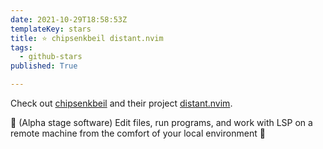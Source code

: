 ```yaml
---
date: 2021-10-29T18:58:53Z
templateKey: stars
title: ⭐ chipsenkbeil distant.nvim
tags:
  - github-stars
published: True

---
```


Check out [chipsenkbeil](https://github.com/chipsenkbeil) and their project [distant.nvim](https://github.com/chipsenkbeil/distant.nvim).

🚧 (Alpha stage software) Edit files, run programs, and work with LSP on a remote machine from the comfort of your local environment 🚧
